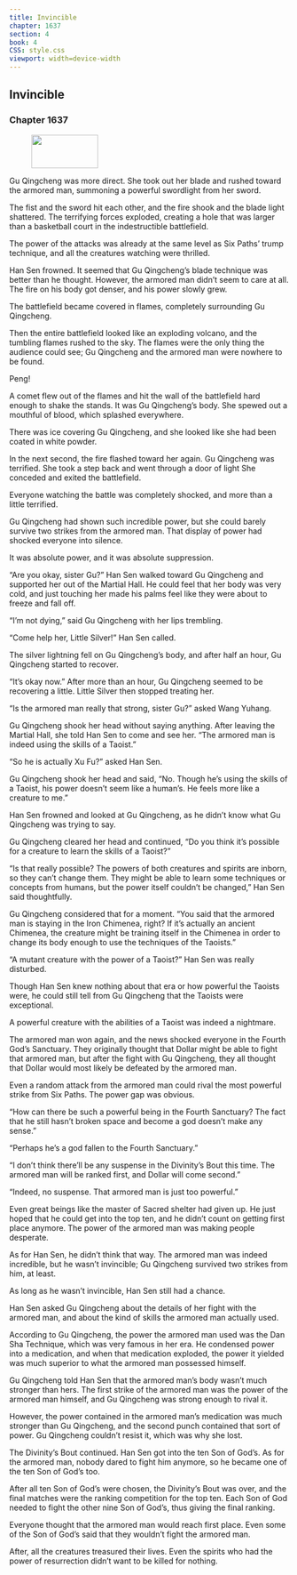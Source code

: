 ```yaml
---
title: Invincible
chapter: 1637
section: 4
book: 4
CSS: style.css
viewport: width=device-width
---
```


## Invincible

### Chapter 1637

<figure>
	<img src="../Images/gem.gif" alt="" id="gem" width="120" height="60" />
</figure>

Gu Qingcheng was more direct. She took out her blade and rushed toward the armored man, summoning a powerful swordlight from her sword.

The fist and the sword hit each other, and the fire shook and the blade light shattered. The terrifying forces exploded, creating a hole that was larger than a basketball court in the indestructible battlefield.

The power of the attacks was already at the same level as Six Paths’ trump technique, and all the creatures watching were thrilled.

Han Sen frowned. It seemed that Gu Qingcheng’s blade technique was better than he thought. However, the armored man didn’t seem to care at all. The fire on his body got denser, and his power slowly grew.

The battlefield became covered in flames, completely surrounding Gu Qingcheng.

Then the entire battlefield looked like an exploding volcano, and the tumbling flames rushed to the sky. The flames were the only thing the audience could see; Gu Qingcheng and the armored man were nowhere to be found.

Peng!

A comet flew out of the flames and hit the wall of the battlefield hard enough to shake the stands. It was Gu Qingcheng’s body. She spewed out a mouthful of blood, which splashed everywhere.

There was ice covering Gu Qingcheng, and she looked like she had been coated in white powder.

In the next second, the fire flashed toward her again. Gu Qingcheng was terrified. She took a step back and went through a door of light She conceded and exited the battlefield.

Everyone watching the battle was completely shocked, and more than a little terrified.

Gu Qingcheng had shown such incredible power, but she could barely survive two strikes from the armored man. That display of power had shocked everyone into silence.

It was absolute power, and it was absolute suppression.

“Are you okay, sister Gu?” Han Sen walked toward Gu Qingcheng and supported her out of the Martial Hall. He could feel that her body was very cold, and just touching her made his palms feel like they were about to freeze and fall off.

“I’m not dying,” said Gu Qingcheng with her lips trembling.

“Come help her, Little Silver!” Han Sen called.

The silver lightning fell on Gu Qingcheng’s body, and after half an hour, Gu Qingcheng started to recover.

“It’s okay now.” After more than an hour, Gu Qingcheng seemed to be recovering a little. Little Silver then stopped treating her.

“Is the armored man really that strong, sister Gu?” asked Wang Yuhang.

Gu Qingcheng shook her head without saying anything. After leaving the Martial Hall, she told Han Sen to come and see her. “The armored man is indeed using the skills of a Taoist.”

“So he is actually Xu Fu?” asked Han Sen.

Gu Qingcheng shook her head and said, “No. Though he’s using the skills of a Taoist, his power doesn’t seem like a human’s. He feels more like a creature to me.”

Han Sen frowned and looked at Gu Qingcheng, as he didn’t know what Gu Qingcheng was trying to say.

Gu Qingcheng cleared her head and continued, “Do you think it’s possible for a creature to learn the skills of a Taoist?”

“Is that really possible? The powers of both creatures and spirits are inborn, so they can’t change them. They might be able to learn some techniques or concepts from humans, but the power itself couldn’t be changed,” Han Sen said thoughtfully.

Gu Qingcheng considered that for a moment. “You said that the armored man is staying in the Iron Chimenea, right? If it’s actually an ancient Chimenea, the creature might be training itself in the Chimenea in order to change its body enough to use the techniques of the Taoists.”

“A mutant creature with the power of a Taoist?” Han Sen was really disturbed.

Though Han Sen knew nothing about that era or how powerful the Taoists were, he could still tell from Gu Qingcheng that the Taoists were exceptional.

A powerful creature with the abilities of a Taoist was indeed a nightmare.

The armored man won again, and the news shocked everyone in the Fourth God’s Sanctuary. They originally thought that Dollar might be able to fight that armored man, but after the fight with Gu Qingcheng, they all thought that Dollar would most likely be defeated by the armored man.

Even a random attack from the armored man could rival the most powerful strike from Six Paths. The power gap was obvious.

“How can there be such a powerful being in the Fourth Sanctuary? The fact that he still hasn’t broken space and become a god doesn’t make any sense.”

“Perhaps he’s a god fallen to the Fourth Sanctuary.”

“I don’t think there’ll be any suspense in the Divinity’s Bout this time. The armored man will be ranked first, and Dollar will come second.”

“Indeed, no suspense. That armored man is just too powerful.”

Even great beings like the master of Sacred shelter had given up. He just hoped that he could get into the top ten, and he didn’t count on getting first place anymore. The power of the armored man was making people desperate.

As for Han Sen, he didn’t think that way. The armored man was indeed incredible, but he wasn’t invincible; Gu Qingcheng survived two strikes from him, at least.

As long as he wasn’t invincible, Han Sen still had a chance.

Han Sen asked Gu Qingcheng about the details of her fight with the armored man, and about the kind of skills the armored man actually used.

According to Gu Qingcheng, the power the armored man used was the Dan Sha Technique, which was very famous in her era. He condensed power into a medication, and when that medication exploded, the power it yielded was much superior to what the armored man possessed himself.

Gu Qingcheng told Han Sen that the armored man’s body wasn’t much stronger than hers. The first strike of the armored man was the power of the armored man himself, and Gu Qingcheng was strong enough to rival it.

However, the power contained in the armored man’s medication was much stronger than Gu Qingcheng, and the second punch contained that sort of power. Gu Qingcheng couldn’t resist it, which was why she lost.

The Divinity’s Bout continued. Han Sen got into the ten Son of God’s. As for the armored man, nobody dared to fight him anymore, so he became one of the ten Son of God’s too.

After all ten Son of God’s were chosen, the Divinity’s Bout was over, and the final matches were the ranking competition for the top ten. Each Son of God needed to fight the other nine Son of God’s, thus giving the final ranking.

Everyone thought that the armored man would reach first place. Even some of the Son of God’s said that they wouldn’t fight the armored man.

After, all the creatures treasured their lives. Even the spirits who had the power of resurrection didn’t want to be killed for nothing.